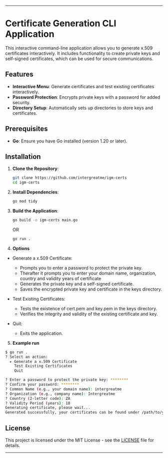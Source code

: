 ---

# Certificate Generation CLI Application

This interactive command-line application allows you to generate x.509 certificates interactively. It includes functionality to create private keys and self-signed certificates, which can be used for secure communications.

## Features

- **Interactive Menu**: Generate certificates and test existing certificates interactively.
- **Password Protection**: Encrypts private keys with a password for added security.
- **Directory Setup**: Automatically sets up directories to store keys and certificates.

## Prerequisites

- **Go**: Ensure you have Go installed (version 1.20 or later).

## Installation

1. **Clone the Repository**:
    ```sh
    git clone https://github.com/intergreatme/igm-certs
    cd igm-certs
    ```

2. **Install Dependencies**:
    ```sh
    go mod tidy
    ```

3. **Build the Application**:
    ```sh
    go build -o igm-certs main.go
    ```
    OR 
     ```sh
    go run .
    ```

4. **Options**
 - Generate a x.509 Certificate:
    - Prompts you to enter a password to protect the private key.
    - Therafter it prompts you to enter your domain name, organization, country and validity years of certificate  
    - Generates the private key and a self-signed certificate.
    - Saves the encrypted private key and certificate in the keys directory.
 
 - Test Existing Certificates:
    - Tests the existence of cert.pem and key.pem in the keys directory.
    - Verifies the integrity and validity of the existing certificate and key.

 - Quit:
    - Exits the application.

5. **Example run**
```bash
$ go run .
? Select an action: 
  ▸ Generate a x.509 Certificate
    Test Existing Certificates
    Quit

? Enter a password to protect the private key: ********
? Confirm your password: ********
? Common Name (e.g., your domain name): intergreatme
? Organization (e.g., company name): Intergreatme
? Country (2-letter code): ZA
? Validity Period (years): 10
Generating certificate, please wait...
Generated successfully, your certificates can be found under /path/to/your/directory/keys
```

## License

This project is licensed under the MIT License - see the [LICENSE](LICENSE) file for details.

---